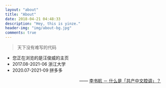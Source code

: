 ```yaml
---
layout: "about"
title: "About"
date: 2018-04-21 04:48:33
description: "Hey, this is yinze."
header-img: "img/about-bg.jpg"
comments: true
---
```



>天下没有难写的代码

  * 您正在浏览的是汪俊威的主页
  * 2017.08-2021-06 浙江大学
  * 2020.07-2021-09 拼多多

<p style="text-align:right;">
    —— <a href="http://www.zhihu.com/question/19687065">李书航 － 什么是「共产中文腔调」？ </a>
</p>